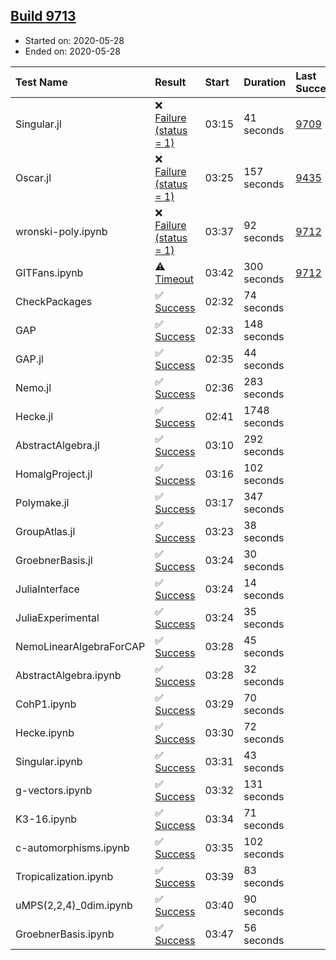 ## [Build 9713](https://oscarci.mathematik.uni-kl.de/job/oscar/9713/)

* Started on: 2020-05-28
* Ended on: 2020-05-28

| Test Name    | Result | Start | Duration | Last Success | First Failure |
|:-------------|:-------|:------|:---------|:-------------|:--------------|
| Singular.jl | ❌ [Failure (status = 1)](https://oscarci.mathematik.uni-kl.de/job/oscar/9713/artifact/logs/build-9713/Singular.jl.log) | 03:15 | 41 seconds | [9709](https://oscarci.mathematik.uni-kl.de/job/oscar/9709/) | [9710](https://oscarci.mathematik.uni-kl.de/job/oscar/9710/) |
| Oscar.jl | ❌ [Failure (status = 1)](https://oscarci.mathematik.uni-kl.de/job/oscar/9713/artifact/logs/build-9713/Oscar.jl.log) | 03:25 | 157 seconds | [9435](https://oscarci.mathematik.uni-kl.de/job/oscar/9435/) | [9436](https://oscarci.mathematik.uni-kl.de/job/oscar/9436/) |
| wronski-poly.ipynb | ❌ [Failure (status = 1)](https://oscarci.mathematik.uni-kl.de/job/oscar/9713/artifact/logs/build-9713/wronski-poly.ipynb.log) | 03:37 | 92 seconds | [9712](https://oscarci.mathematik.uni-kl.de/job/oscar/9712/) | [9713](https://oscarci.mathematik.uni-kl.de/job/oscar/9713/) |
| GITFans.ipynb | ⚠ [Timeout](https://oscarci.mathematik.uni-kl.de/job/oscar/9713/artifact/logs/build-9713/GITFans.ipynb.log) | 03:42 | 300 seconds | [9712](https://oscarci.mathematik.uni-kl.de/job/oscar/9712/) | [9713](https://oscarci.mathematik.uni-kl.de/job/oscar/9713/) |
| CheckPackages | ✅ [Success](https://oscarci.mathematik.uni-kl.de/job/oscar/9713/artifact/logs/build-9713/CheckPackages.log) | 02:32 | 74 seconds |  |  |
| GAP | ✅ [Success](https://oscarci.mathematik.uni-kl.de/job/oscar/9713/artifact/logs/build-9713/GAP.log) | 02:33 | 148 seconds |  |  |
| GAP.jl | ✅ [Success](https://oscarci.mathematik.uni-kl.de/job/oscar/9713/artifact/logs/build-9713/GAP.jl.log) | 02:35 | 44 seconds |  |  |
| Nemo.jl | ✅ [Success](https://oscarci.mathematik.uni-kl.de/job/oscar/9713/artifact/logs/build-9713/Nemo.jl.log) | 02:36 | 283 seconds |  |  |
| Hecke.jl | ✅ [Success](https://oscarci.mathematik.uni-kl.de/job/oscar/9713/artifact/logs/build-9713/Hecke.jl.log) | 02:41 | 1748 seconds |  |  |
| AbstractAlgebra.jl | ✅ [Success](https://oscarci.mathematik.uni-kl.de/job/oscar/9713/artifact/logs/build-9713/AbstractAlgebra.jl.log) | 03:10 | 292 seconds |  |  |
| HomalgProject.jl | ✅ [Success](https://oscarci.mathematik.uni-kl.de/job/oscar/9713/artifact/logs/build-9713/HomalgProject.jl.log) | 03:16 | 102 seconds |  |  |
| Polymake.jl | ✅ [Success](https://oscarci.mathematik.uni-kl.de/job/oscar/9713/artifact/logs/build-9713/Polymake.jl.log) | 03:17 | 347 seconds |  |  |
| GroupAtlas.jl | ✅ [Success](https://oscarci.mathematik.uni-kl.de/job/oscar/9713/artifact/logs/build-9713/GroupAtlas.jl.log) | 03:23 | 38 seconds |  |  |
| GroebnerBasis.jl | ✅ [Success](https://oscarci.mathematik.uni-kl.de/job/oscar/9713/artifact/logs/build-9713/GroebnerBasis.jl.log) | 03:24 | 30 seconds |  |  |
| JuliaInterface | ✅ [Success](https://oscarci.mathematik.uni-kl.de/job/oscar/9713/artifact/logs/build-9713/JuliaInterface.log) | 03:24 | 14 seconds |  |  |
| JuliaExperimental | ✅ [Success](https://oscarci.mathematik.uni-kl.de/job/oscar/9713/artifact/logs/build-9713/JuliaExperimental.log) | 03:24 | 35 seconds |  |  |
| NemoLinearAlgebraForCAP | ✅ [Success](https://oscarci.mathematik.uni-kl.de/job/oscar/9713/artifact/logs/build-9713/NemoLinearAlgebraForCAP.log) | 03:28 | 45 seconds |  |  |
| AbstractAlgebra.ipynb | ✅ [Success](https://oscarci.mathematik.uni-kl.de/job/oscar/9713/artifact/logs/build-9713/AbstractAlgebra.ipynb.log) | 03:28 | 32 seconds |  |  |
| CohP1.ipynb | ✅ [Success](https://oscarci.mathematik.uni-kl.de/job/oscar/9713/artifact/logs/build-9713/CohP1.ipynb.log) | 03:29 | 70 seconds |  |  |
| Hecke.ipynb | ✅ [Success](https://oscarci.mathematik.uni-kl.de/job/oscar/9713/artifact/logs/build-9713/Hecke.ipynb.log) | 03:30 | 72 seconds |  |  |
| Singular.ipynb | ✅ [Success](https://oscarci.mathematik.uni-kl.de/job/oscar/9713/artifact/logs/build-9713/Singular.ipynb.log) | 03:31 | 43 seconds |  |  |
| g-vectors.ipynb | ✅ [Success](https://oscarci.mathematik.uni-kl.de/job/oscar/9713/artifact/logs/build-9713/g-vectors.ipynb.log) | 03:32 | 131 seconds |  |  |
| K3-16.ipynb | ✅ [Success](https://oscarci.mathematik.uni-kl.de/job/oscar/9713/artifact/logs/build-9713/K3-16.ipynb.log) | 03:34 | 71 seconds |  |  |
| c-automorphisms.ipynb | ✅ [Success](https://oscarci.mathematik.uni-kl.de/job/oscar/9713/artifact/logs/build-9713/c-automorphisms.ipynb.log) | 03:35 | 102 seconds |  |  |
| Tropicalization.ipynb | ✅ [Success](https://oscarci.mathematik.uni-kl.de/job/oscar/9713/artifact/logs/build-9713/Tropicalization.ipynb.log) | 03:39 | 83 seconds |  |  |
| uMPS(2,2,4)_0dim.ipynb | ✅ [Success](https://oscarci.mathematik.uni-kl.de/job/oscar/9713/artifact/logs/build-9713/uMPS-2-2-4-_0dim.ipynb.log) | 03:40 | 90 seconds |  |  |
| GroebnerBasis.ipynb | ✅ [Success](https://oscarci.mathematik.uni-kl.de/job/oscar/9713/artifact/logs/build-9713/GroebnerBasis.ipynb.log) | 03:47 | 56 seconds |  |  |
